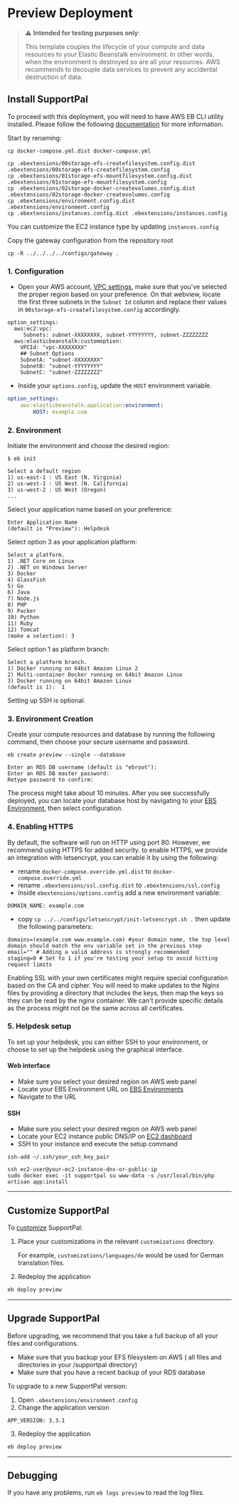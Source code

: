 # Preview Deployment

> :warning: **Intended for testing purposes only**:
>
> This template couples the lifecycle of your compute and data resources to your Elastic Beanstalk environment.
> In other words, when the environment is destroyed so are all your resources.
> AWS recommends to decouple data services to prevent any accidental destruction of data.


## Install SupportPal

To proceed with this deployment, you will need to have AWS EB CLI utility installed. Please follow the following [documentation](https://docs.aws.amazon.com/elasticbeanstalk/latest/dg/eb-cli3-install.html) for more information.

Start by renaming:
```shell
cp docker-compose.yml.dist docker-compose.yml

cp .ebextensions/00storage-efs-createfilesystem.config.dist .ebextensions/00storage-efs-createfilesystem.config
cp .ebextensions/01storage-efs-mountfilesystem.config.dist .ebextensions/01storage-efs-mountfilesystem.config
cp .ebextensions/02storage-docker-createvolumes.config.dist .ebextensions/02storage-docker-createvolumes.config
cp .ebextensions/environment.config.dist .ebextensions/environment.config
cp .ebextensions/instances.config.dist .ebextensions/instances.config
```

You can customize the EC2 instance type by updating `instances.config`

Copy the gateway configuration from the repository root 
```shell
cp -R ../../../../configs/gateway .
```

### 1. Configuration

* Open your AWS account, [VPC settings](https://console.aws.amazon.com/vpc/home#subnets), make sure that you've 
  selected the proper region based on your preference. On that webview, locate the first three subnets in the
  `Subnet Id` column and replace their values in `00storage-efs-createfilesystem.config` accordingly.

```shell
option_settings:
  aws:ec2:vpc:
     Subnets: subnet-XXXXXXXX, subnet-YYYYYYYY, subnet-ZZZZZZZZ
  aws:elasticbeanstalk:customoption:
    VPCId: "vpc-XXXXXXXX"
    ## Subnet Options
    SubnetA: "subnet-XXXXXXXX"
    SubnetB: "subnet-YYYYYYYY"
    SubnetC: "subnet-ZZZZZZZZ"
```

* Inside your `options.config`, update the `HOST` environment variable.
```yaml
option_settings:
    aws:elasticbeanstalk:application:environment:
        HOST: example.com
```  

### 2. Environment

Initiate the environment and choose the desired region:
```shell
$ eb init

Select a default region
1) us-east-1 : US East (N. Virginia)
2) us-west-1 : US West (N. California)
3) us-west-2 : US West (Oregon)
...
```

Select your application name based on your preference:
```shell
Enter Application Name
(default is "Preview"): Helpdesk
```

Select option 3 as your application platform:
```shell
Select a platform.
1) .NET Core on Linux
2) .NET on Windows Server
3) Docker
4) GlassFish
5) Go
6) Java
7) Node.js
8) PHP
9) Packer
10) Python
11) Ruby
12) Tomcat
(make a selection): 3
```

Select option 1 as platform branch:
```shell
Select a platform branch.
1) Docker running on 64bit Amazon Linux 2
2) Multi-container Docker running on 64bit Amazon Linux
3) Docker running on 64bit Amazon Linux
(default is 1):  1
```

Setting up SSH is optional.

### 3. Environment Creation

Create your compute resources and database by running the following command, then choose your secure username and password.
```shell
eb create preview --single --database

Enter an RDS DB username (default is "ebroot"):
Enter an RDS DB master password: 
Retype password to confirm:
```

The process might take about 10 minutes. After you see successfully deployed, you can locate your database host by navigating to your [EBS Environment](https://console.aws.amazon.com/elasticbeanstalk/home#/environments), then select configuration.

### 4. Enabling HTTPS

By default, the software will run on HTTP using port 80. However, we recommend using HTTPS for added security. to enable HTTPS, we provide an integration with letsencrypt, you can enable it by using the following:

* rename `docker-compose.override.yml.dist` to `docker-compose.override.yml`
* rename `.ebextensions/ssl.config.dist` to `.ebextensions/ssl.config`
* Inside `ebextensions/options.config` add a new environment variable:
```dotenv
DOMAIN_NAME: example.com
```
* copy `cp ../../configs/letsencrypt/init-letsencrypt.sh .` then update the following parameters:
```shell
domains=(example.com www.example.com) #your domain name, the top level domain should match the env variable set in the previous step
email="" # Adding a valid address is strongly recommended
staging=0 # Set to 1 if you're testing your setup to avoid hitting request limits
```

Enabling SSL with your own certificates might require special configuration based on the CA and cipher. You will need to make updates to the Nginx files by providing a directory that includes the keys, then map the keys so they can be read by the nginx container. We can't provide specific details as the process might not be the same across all certificates.

### 5. Helpdesk setup

To set up your helpdesk, you can either SSH to your environment, or choose to set up the helpdesk using the graphical interface.

#### Web interface
* Make sure you select your desired region on AWS web panel
* Locate your EBS Environment URL on [EBS Environments](https://console.aws.amazon.com/elasticbeanstalk/home#/environments)
* Navigate to the URL

#### SSH
* Make sure you select your desired region on AWS web panel
* Locate your EC2 instance public DNS/IP on [EC2 dashboard](https://console.aws.amazon.com/ec2/v2/home#Instances:)
* SSH to your instance and execute the setup command
```shell
ssh-add ~/.ssh/your_ssh_key_pair

ssh ec2-user@your-ec2-instance-dns-or-public-ip
sudo docker exec -it supportpal su www-data -s /usr/local/bin/php artisan app:install
```

----

## Customize SupportPal

To [customize](https://docs.supportpal.com/current/Customisation) SupportPal:
1. Place your customizations in the relevant `customizations` directory.

   For example, `customizations/languages/de` would be used for German translation files.
3. Redeploy the application
```bash
eb deploy preview
```

----

## Upgrade SupportPal

Before upgrading, we recommend that you take a full backup of all your files and configurations.

* Make sure that you backup your EFS filesystem on AWS ( all files and directories in your /supportpal directory)
* Make sure that you have a recent backup of your RDS database

To upgrade to a new SupportPal version:
1. Open `.ebextensions/environment.config`
2. Change the application version
```
APP_VERSION: 3.3.1
```
3. Redeploy the application
```bash
eb deploy preview
```

----

## Debugging

If you have any problems, run `eb logs preview` to read the log files.
